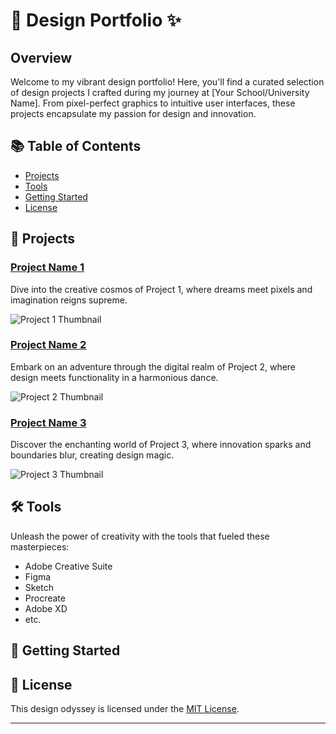 # 🎨 Design Portfolio ✨

## Overview
Welcome to my vibrant design portfolio! Here, you'll find a curated selection of design projects I crafted during my journey at [Your School/University Name]. From pixel-perfect graphics to intuitive user interfaces, these projects encapsulate my passion for design and innovation.

## 📚 Table of Contents
- [Projects](#projects)
- [Tools](#tools)
- [Getting Started](#getting-started)
- [License](#license)

## 🌟 Projects
### [Project Name 1](project1/README.md)
Dive into the creative cosmos of Project 1, where dreams meet pixels and imagination reigns supreme.

![Project 1 Thumbnail](project1/thumbnail.png)

### [Project Name 2](project2/README.md)
Embark on an adventure through the digital realm of Project 2, where design meets functionality in a harmonious dance.

![Project 2 Thumbnail](project2/thumbnail.png)

### [Project Name 3](project3/README.md)
Discover the enchanting world of Project 3, where innovation sparks and boundaries blur, creating design magic.

![Project 3 Thumbnail](project3/thumbnail.png)

## 🛠️ Tools
Unleash the power of creativity with the tools that fueled these masterpieces:
- Adobe Creative Suite
- Figma
- Sketch
- Procreate
- Adobe XD
- etc.

## 🚀 Getting Started


## 📝 License
This design odyssey is licensed under the [MIT License](LICENSE).

---
